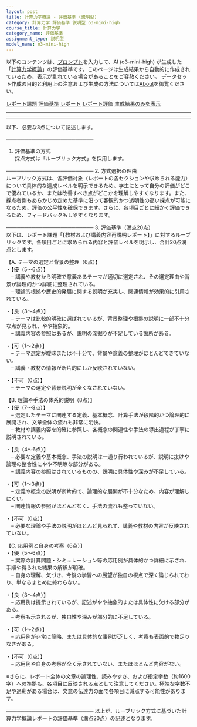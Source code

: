 ```yaml
---
layout: post
title: 計算力学概論 - 評価基準 (説明型)
category: 計算力学 評価基準 説明型 o3-mini-high
course_title: 計算力学
category_name: 評価基準
assignment_type: 説明型
model_name: o3-mini-high
---
```


以下のコンテンツは、[プロンプト](https://github.com/takedatoshiyuki/synthetic_assignments/tree/main/generated/計算力学/o3-mini-high/prompt_評価基準-説明型.md)を入力して、AI (o3-mini-high) が生成した「[計算力学概論](/contents/計算力学/)」の評価基準です。このページは生成結果から自動的に作成されているため、表示が乱れている場合があることをご容赦ください。
データセット作成の目的と利用上の注意および生成の方法については[About](/About)を御覧ください。

[レポート課題](../レポート課題-説明型)
[評価基準](../評価基準-説明型)
[レポート](../レポート-説明型)
[レポート評価](../レポート評価-説明型)
[生成結果のみを表示](https://github.com/takedatoshiyuki/synthetic_assignments/tree/main/generated/計算力学/o3-mini-high/評価基準-説明型.md)
  

***
***
  
以下、必要な3点について記述します。

────────────────────────
1. 評価基準の方式  
採点方式は「ルーブリック方式」を採用します。

────────────────────────
2. 方式選択の理由  
ルーブリック方式は、各評価対象（レポートの各セクションや求められる能力）について具体的な達成レベルを明示できるため、学生にとって自分の評価がどこで優れているか、または改善すべき点がどこかを理解しやすくなります。また、採点者側もあらかじめ定めた基準に沿って客観的かつ透明性の高い採点が可能になるため、評価の公平性を確保できます。さらに、各項目ごとに細かく評価できるため、フィードバックもしやすくなります。

────────────────────────
3. 評価基準（満点20点）  
以下は、レポート課題「【教材および講義内容再説明レポート】」に対するルーブリックです。各項目ごとに求められる内容と評価レベルを明示し、合計20点満点とします。

【A. テーマの選定と背景の整理（6点）】  
・【優（5～6点）】  
 – 講義や教材から明確で意義あるテーマが適切に選定され、その選定理由や背景が論理的かつ詳細に整理されている。  
 – 理論的根拠や歴史的発展に関する説明が充実し、関連情報が効果的に引用されている。  

・【良（3～4点）】  
 – テーマは比較的明確に選ばれているが、背景整理や根拠の説明に一部不十分な点が見られ、やや抽象的。  
 – 講義内容の参照はあるが、説明の深掘りが不足している箇所がある。  

・【可（1～2点）】  
 – テーマ選定が曖昧または不十分で、背景や意義の整理がほとんどできていない。  
 – 講義・教材の情報が断片的にしか反映されていない。  

・【不可（0点）】  
 – テーマの選定や背景説明が全くなされていない。

【B. 理論や手法の体系的説明（8点）】  
・【優（7～8点）】  
 – 選定したテーマに関連する定義、基本概念、計算手法が段階的かつ論理的に展開され、文章全体の流れも非常に明快。  
 – 教材や講義内容を的確に参照し、各概念の関連性や手法の導出過程が丁寧に説明されている。  

・【良（4～6点）】  
 – 必要な定義や基本概念、手法の説明は一通り行われているが、説明に抜けや論理の整合性にやや不明瞭な部分がある。  
 – 講義内容の参照はされているものの、説明に具体性や深みが不足している。  

・【可（1～3点）】  
 – 定義や概念の説明が断片的で、論理的な展開が不十分なため、内容が理解しにくい。  
 – 関連情報の参照がほとんどなく、手法の流れも整っていない。  

・【不可（0点）】  
 – 必要な理論や手法の説明がほとんど見られず、講義や教材の内容が反映されていない。

【C. 応用例と自身の考察（6点）】  
・【優（5～6点）】  
 – 実際の計算問題・シミュレーション等の応用例が具体的かつ詳細に示され、手順や得られた結果の解釈が明確。  
 – 自身の理解、気づき、今後の学習への展望が独自の視点で深く論じられており、単なるまとめに終わらない。  

・【良（3～4点）】  
 – 応用例は提示されているが、記述がやや抽象的または具体性に欠ける部分がある。  
 – 考察も示されるが、独自性や深みが部分的に不足している。  

・【可（1～2点）】  
 – 応用例が非常に簡略、または具体的な事例が乏しく、考察も表面的で物足りなさがある。  

・【不可（0点）】  
 – 応用例や自身の考察が全く示されていない、またはほとんど内容がない。

※さらに、レポート全体の文章の論理性、読みやすさ、および指定字数（約1600字）への準拠も、各項目に反映される点として注意してください。極端な字数不足や過剰がある場合は、文意の伝達力の面で各項目に減点する可能性があります。

────────────────────────
以上が、ルーブリック方式に基づいた計算力学概論レポートの評価基準（満点20点）の記述となります。
